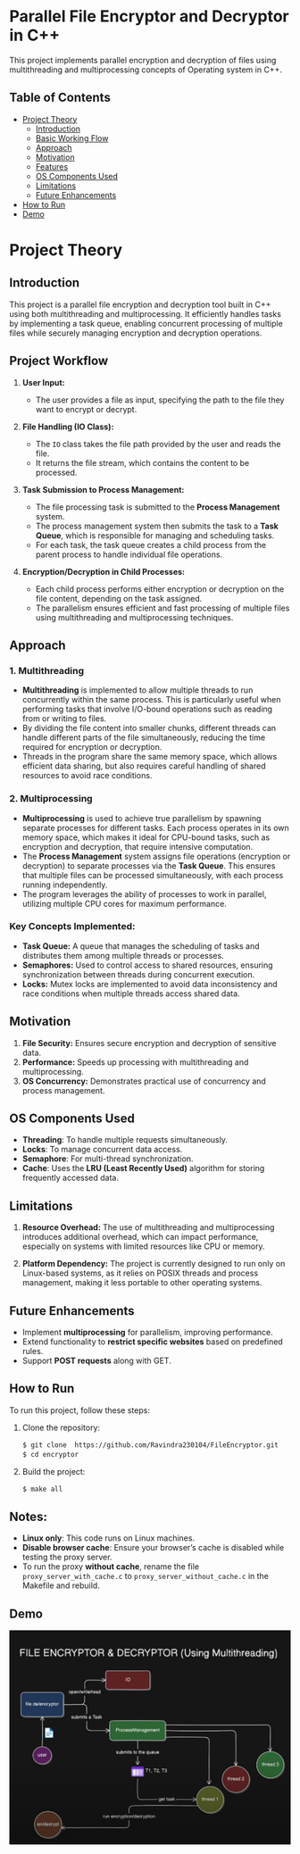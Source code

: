 # Parallel File Encryptor and Decryptor in C++

This project implements parallel encryption and decryption of files using multithreading and multiprocessing concepts of Operating system in C++.

## Table of Contents
- [Project Theory](#project-theory)
  - [Introduction](#introduction)
  - [Basic Working Flow](#basic-working-flow)
  - [Approach](#multi-threading-implementation)
  - [Motivation](#motivation)
  - [Features](#proxy-server-features)
  - [OS Components Used](#os-components-used)
  - [Limitations](#limitations)
  - [Future Enhancements](#future-enhancements)
- [How to Run](#how-to-run)
- [Demo](#demo)


# Project Theory

## Introduction
This project is a parallel file encryption and decryption tool built in C++ using both multithreading and multiprocessing. It efficiently handles tasks by implementing a task queue, enabling concurrent processing of multiple files while securely managing encryption and decryption operations.

## Project Workflow

1. **User Input:**
   - The user provides a file as input, specifying the path to the file they want to encrypt or decrypt.

2. **File Handling (IO Class):**
   - The `IO` class takes the file path provided by the user and reads the file.
   - It returns the file stream, which contains the content to be processed.

3. **Task Submission to Process Management:**
   - The file processing task is submitted to the **Process Management** system.
   - The process management system then submits the task to a **Task Queue**, which is responsible for managing and scheduling tasks.
   - For each task, the task queue creates a child process from the parent process to handle individual file operations.

4. **Encryption/Decryption in Child Processes:**
   - Each child process performs either encryption or decryption on the file content, depending on the task assigned.
   - The parallelism ensures efficient and fast processing of multiple files using multithreading and multiprocessing techniques.

## Approach

### 1. **Multithreading**
- **Multithreading** is implemented to allow multiple threads to run concurrently within the same process. This is particularly useful when performing tasks that involve I/O-bound operations such as reading from or writing to files.
- By dividing the file content into smaller chunks, different threads can handle different parts of the file simultaneously, reducing the time required for encryption or decryption.
- Threads in the program share the same memory space, which allows efficient data sharing, but also requires careful handling of shared resources to avoid race conditions.

### 2. **Multiprocessing**
- **Multiprocessing** is used to achieve true parallelism by spawning separate processes for different tasks. Each process operates in its own memory space, which makes it ideal for CPU-bound tasks, such as encryption and decryption, that require intensive computation.
- The **Process Management** system assigns file operations (encryption or decryption) to separate processes via the **Task Queue**. This ensures that multiple files can be processed simultaneously, with each process running independently.
- The program leverages the ability of processes to work in parallel, utilizing multiple CPU cores for maximum performance.
  
### Key Concepts Implemented:
- **Task Queue:** A queue that manages the scheduling of tasks and distributes them among multiple threads or processes.
- **Semaphores:** Used to control access to shared resources, ensuring synchronization between threads during concurrent execution.
- **Locks:** Mutex locks are implemented to avoid data inconsistency and race conditions when multiple threads access shared data.

  

## Motivation
1. **File Security:** Ensures secure encryption and decryption of sensitive data.
2. **Performance:** Speeds up processing with multithreading and multiprocessing.
3. **OS Concurrency:** Demonstrates practical use of concurrency and process management.


## OS Components Used
- **Threading**: To handle multiple requests simultaneously.
- **Locks**: To manage concurrent data access.
- **Semaphore**: For multi-thread synchronization.
- **Cache**: Uses the **LRU (Least Recently Used)** algorithm for storing frequently accessed data.

## Limitations
1. **Resource Overhead:** The use of multithreading and multiprocessing introduces additional overhead, which can impact performance, especially on systems with limited resources like CPU or memory.

2. **Platform Dependency:** The project is currently designed to run only on Linux-based systems, as it relies on POSIX threads and process management, making it less portable to other operating systems.

## Future Enhancements
- Implement **multiprocessing** for parallelism, improving performance.
- Extend functionality to **restrict specific websites** based on predefined rules.
- Support **POST requests** along with GET.

## How to Run

To run this project, follow these steps:

1. Clone the repository:
    ```bash
    $ git clone  https://github.com/Ravindra230104/FileEncryptor.git
    $ cd encryptor
    ```

2. Build the project:
    ```bash
    $ make all
    ```
    
## Notes:
- **Linux only**: This code runs on Linux machines.
- **Disable browser cache**: Ensure your browser’s cache is disabled while testing the proxy server.
- To run the proxy **without cache**, rename the file `proxy_server_with_cache.c` to `proxy_server_without_cache.c` in the Makefile and rebuild.

## Demo
![Workflow Image](https://github.com/Ravindra230104/FileEncryptor/blob/main/workflow.png) 
